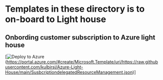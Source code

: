 # Templates in these directory is to on-board to Light house

## Onbording customer subscription to Azure light house

[![Deploy to Azure](https://aka.ms/deploytoazurebutton)(https://portal.azure.com/#create/Microsoft.Template/uri/https://raw.githubusercontent.com/kulbirsj/Azure-Light-House/main/SusbcriptiondelegatedResourceManagement.json)]
